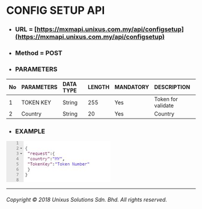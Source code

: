 # CONFIG SETUP API

* ### URL = [https://mxmapi.unixus.com.my/api/configsetup](https://mxmapi.unixus.com.my/api/configsetup)
* ### Method = POST
* ### PARAMETERS

| No | PARAMETERS | DATA TYPE | LENGTH | MANDATORY | DESCRIPTION |
| :--- | :--- | :--- | :--- | :--- | :--- |
| 1 | TOKEN KEY | String | 255 | Yes | Token for validate |
| 2 | Country | String | 20 | Yes | Country |

* ### EXAMPLE

![](/assets/confsetjson.JPG)

---

###### Copyright © 2018 Unixus Solutions Sdn. Bhd. All rights reserved.




